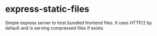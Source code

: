# express-static-files
Simple express server to host bundled frontend files. It uses HTTP/2 by default and is serving compressed files if exists.
